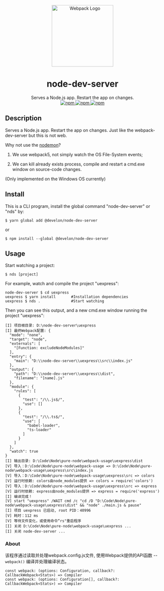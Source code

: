 <div align="center">
  <a href="https://webpack.js.org" target="_blank"><img src="https://webpack.js.org/1fcab817090e78435061.svg" width="200" alt="Webpack Logo" /></a>
  <h1>node-dev-server</h1>
  <div>Serves a Node.js app. Restart the app on changes.</div>
  <div>
    <a href="https://www.npmjs.com/package/@develon/node-dev-server">
      <img alt="npm" src="https://img.shields.io/npm/v/@develon/node-dev-server?logoColor=brightgreen"/>
    </a>
    <a href="https://www.npmjs.com/package/@develon/node-dev-server">
      <img alt="npm" src="https://img.shields.io/npm/l/@develon/node-dev-server">
    </a>
    <a href="https://www.npmjs.com/package/@develon/node-dev-server">
      <img alt="npm" src="https://img.shields.io/npm/dw/@develon/node-dev-server">
    </a>
  </div>
</div>

## Description

Serves a Node.js app. Restart the app on changes. Just like the webpack-dev-server but this is not web.

Why not use the [nodemon](https://github.com/remy/nodemon)?

1. We use webpack5, not simply watch the OS File-System events;

2. We can kill already exists process, compile and restart a cmd.exe window on source-code changes.

(Only implemented on the Windows OS currently)


## Install

This is a CLI program, install the global command "node-dev-server" or "nds" by:
```
$ yarn global add @develon/node-dev-server
```
or
```
$ npm install --global @develon/node-dev-server
```


## Usage

Start watching a project:
```
$ nds [project]
```

For example, watch and compile the project "uexpress":
```
node-dev-server $ cd uexpress
uexpress $ yarn install       #Installation dependencies
uexpress $ nds .              #Start watching
```

Then you can see this output, and a new cmd.exe window running the project "uexpress":
```
[I] 项目根目录: D:\node-dev-server\uexpress
[I] 最终Webpack配置: {
  "mode": "none",
  "target": "node",
  "externals": [
    "[Function: excludeNodeModules]"
  ],
  "entry": {
    "main": "D:\\node-dev-server\\uexpress\\src\\index.js"
  },
  "output": {
    "path": "D:\\node-dev-server\\uexpress\\dist",
    "filename": "[name].js"
  },
  "module": {
    "rules": [
      {
        "test": "/\\.js$/",
        "use": []
      },
      {
        "test": "/\\.ts$/",
        "use": [
          "babel-loader",
          "ts-loader"
        ]
      }
    ]
  },
  "watch": true
}
[I] 输出目录: D:\Code\Node\pure-node\webpack-usage\uexpress\dist
[V] 导入：D:\Code\Node\pure-node\webpack-usage => D:\Code\Node\pure-node\webpack-usage\uexpress\src\index.js
[V] 导入：D:\Code\Node\pure-node\webpack-usage\uexpress\src => colors
[V] 运行时依赖: colors由node_modules提供 => colors = require('colors')
[V] 导入：D:\Code\Node\pure-node\webpack-usage\uexpress\src => express
[V] 运行时依赖: express由node_modules提供 => express = require('express')
[I] 编译完成！
[V] start "uexpress" /WAIT cmd /c "cd /D "D:\Code\Node\pure-node\webpack-usage\uexpress\dist" && "node" ./main.js & pause"
[I] 项目 uexpress 已启动, root PID：40996
[V] 耗时：112 ms
[V] 等待文件变化，或使用命令“rs"重启程序
[I] 关闭 D:\Code\Node\pure-node\webpack-usage\uexpress ...
[I] 关闭 node-dev-server ...
```


### About

该程序通过读取并处理webpack.config.js文件, 使用Webpack提供的API函数 -- `webpack()` 编译并处理编译状态。
```
const webpack: (options: Configuration, callback?: CallbackWebpack<Stats>) => Compiler
const webpack: (options: Configuration[], callback?: CallbackWebpack<Stats>) => Compiler
```
